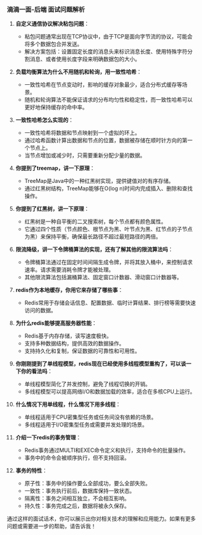 ### 滴滴一面-后端 面试问题解析

1. **自定义通信协议解决粘包问题**：
   - 粘包问题通常出现在TCP协议中，由于TCP是面向字节流的协议，可能会将多个数据包合并发送。
   - 解决方案包括：设置固定长度的消息头来标识消息长度、使用特殊字符分割消息、或者使用长度字段来明确数据包的大小。

2. **负载均衡算法为什么不用随机和轮询，用一致性哈希**：
   - 一致性哈希在节点变动时，影响的缓存对象最少，适合分布式缓存等场景。
   - 随机和轮询算法不能保证请求的分布均匀性和稳定性，而一致性哈希可以更好地保持缓存的命中率。

3. **一致性哈希怎么实现的**：
   - 一致性哈希将数据和节点映射到一个虚拟的环上。
   - 通过哈希函数计算出数据和节点的位置，数据被存储在顺时针方向的第一个节点上。
   - 当节点增加或减少时，只需要重新分配少量的数据。

4. **你提到了treemap，讲一下原理**：
   - TreeMap是Java中的一种红黑树实现，提供键值对的有序存储。
   - 通过红黑树结构，TreeMap能够在O(log n)时间内完成插入、删除和查找操作。

5. **你提到了红黑树，讲一下原理**：
   - 红黑树是一种自平衡的二叉搜索树，每个节点都有颜色属性。
   - 它通过四个性质（节点颜色、根节点为黑、叶节点为黑、红节点的子节点为黑）来保持平衡，确保最长路径不超过最短路径的两倍。

6. **限流降级，讲一下令牌桶算法的实现，还有了解其他的限流算法吗**：
   - 令牌桶算法通过在固定时间间隔生成令牌，并将其放入桶中，来控制请求速率。请求需要消耗令牌才能被处理。
   - 其他限流算法包括漏桶算法、固定窗口计数器、滑动窗口计数器等。

7. **redis作为本地缓存，你用它来存储了哪些事**：
   - Redis常用于存储会话信息、配置数据、临时计算结果、排行榜等需要快速访问的数据。

8. **为什么redis能够提高服务器性能**：
   - Redis基于内存存储，读写速度极快。
   - 支持多种数据结构，提供高效的数据操作。
   - 支持持久化和复制，保证数据的可靠性和可用性。

9. **你刚刚提到了单线程模型，redis现在已经使用多线程模型重构了，可以谈一下你的看法吗**：
   - 单线程模型简化了并发控制，避免了线程切换的开销。
   - 多线程模型可以提高网络I/O和数据加载的效率，适合在多核CPU上运行。

10. **什么情况下用单线程，什么情况下用多线程**：
    - 单线程适用于CPU密集型任务或任务间没有依赖的场景。
    - 多线程适用于I/O密集型任务或需要并发处理的场景。

11. **介绍一下redis的事务管理**：
    - Redis事务通过MULTI和EXEC命令定义和执行，支持命令的批量操作。
    - 事务中的命令会被顺序执行，但不支持回滚。

12. **事务的特性**：
    - 原子性：事务中的操作要么全部成功，要么全部失败。
    - 一致性：事务执行前后，数据库保持一致状态。
    - 隔离性：事务之间相互独立，不会相互影响。
    - 持久性：事务完成之后，数据将被永久保存。

通过这样的面试话术，你可以展示出你对相关技术的理解和应用能力。如果有更多问题或需要进一步的帮助，请告诉我！
